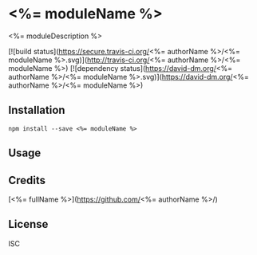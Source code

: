 # <%= moduleName %>

<%= moduleDescription %>

[![build status](https://secure.travis-ci.org/<%= authorName %>/<%= moduleName %>.svg)](http://travis-ci.org/<%= authorName %>/<%= moduleName %>)
[![dependency status](https://david-dm.org/<%= authorName %>/<%= moduleName %>.svg)](https://david-dm.org/<%= authorName %>/<%= moduleName %>)

## Installation

```
npm install --save <%= moduleName %>
```

## Usage

## Credits
[<%= fullName %>](https://github.com/<%= authorName %>/)

## License

ISC

